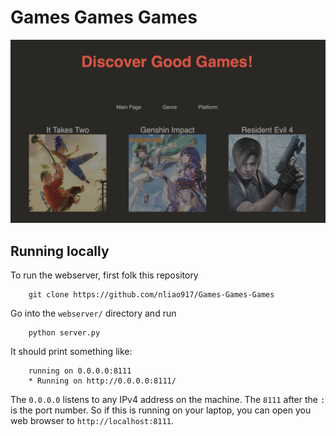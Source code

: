 # Games Games Games

   ![image info](./Demo/web1.png)

## Running locally

To run the webserver, first folk this repository 

        git clone https://github.com/nliao917/Games-Games-Games

Go into the `webserver/` directory and run

        python server.py

It should print something like:

        running on 0.0.0.0:8111
        * Running on http://0.0.0.0:8111/

The `0.0.0.0` listens to any IPv4 address on the machine.  The `8111` after the `:` is the port number.
So if this is running on your laptop, you can open you web browser to `http://localhost:8111`.


